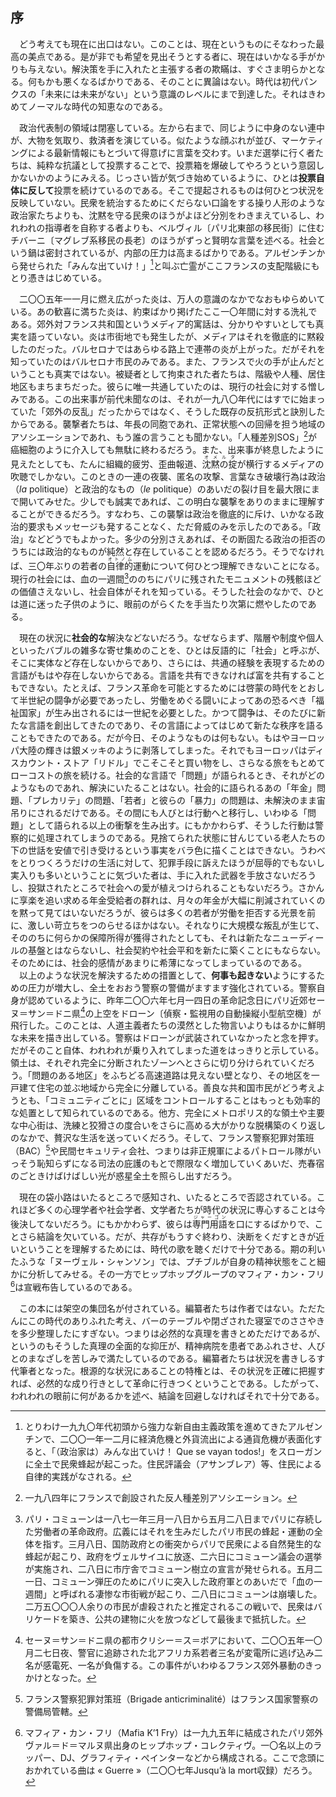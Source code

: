 ## 序

　どう考えても現在に出口はない。このことは、現在というものにそなわった最高の美点である。是が非でも希望を見出そうとする者に、現在はいかなる手がかりも与えない。解決策を手に入れたと主張する者の欺瞞は、すぐさま明らかとなる。何もかも悪くなるばかりである、そのことに異論はない。時代は初代パンクスの「未来には未来がない」という意識のレベルにまで到達した。それはきわめてノーマルな時代の知恵なのである。

　政治代表制の領域は閉塞している。左から右まで、同じように中身のない連中が、大物を気取り、救済者を演じている。似たような顔ぶれが並び、マーケティングによる最新情報にもとづいて得意げに言葉を交わす。いまだ選挙に行く者たちは、純粋な抗議として投票することで、投票箱を爆破してやろうという意図しかないかのようにみえる。じっさい皆が気づき始めているように、ひとは**投票自体に反して**投票を続けているのである。そこで提起されるものは何ひとつ状況を反映していない。民衆を統治するためにくだらない口論をする操り人形のような政治家たちよりも、沈黙を守る民衆のほうがよほど分別をわきまえているし、われわれの指導者を自称する者よりも、ベルヴィル〔パリ北東部の移民街〕に住むチバーニ〔マグレブ系移民の長老〕のほうがずっと賢明な言葉を述べる。社会という鍋は密封されているが、内部の圧力は高まるばかりである。アルゼンチンから発せられた「みんな出ていけ！」[^訳注1]と叫ぶ亡霊がここフランスの支配階級にもとり憑きはじめている。

　二〇〇五年一一月に燃え広がった炎は、万人の意識のなかでなおもゆらめいている。あの歓喜に満ちた炎は、約束ばかり掲げたここ一〇年間に対する洗礼である。郊外対フランス共和国というメディア的寓話は、分かりやすいとしても真実を語っていない。炎は市街地でも発生したが、メディアはそれを徹底的に黙殺したのだった。バルセロナではあらゆる路上で連帯の炎が上がった。だがそれを知っていたのはバルセロナ市民のみである。また、フランスで火の手が止んだということも真実ではない。被疑者として拘束された者たちは、階級や人種、居住地区もまちまちだった。彼らに唯一共通していたのは、現行の社会に対する憎しみである。この出来事が前代未聞なのは、それが一九八〇年代にはすでに始まっていた「郊外の反乱」だったからではなく、そうした既存の反抗形式と訣別したからである。襲撃者たちは、年長の同胞であれ、正常状態への回帰を担う地域のアソシエーションであれ、もう誰の言うことも聞かない。「人種差別SOS」[^訳注2]が癌細胞のように介入しても無駄に終わるだろう。また、出来事が終息したように見えたとしても、たんに組織的疲労、歪曲報道、<ruby>沈黙の掟<rp>（</rp><rt>オメルタ</rt><rp>）</rp></ruby>が横行するメディアの吹聴でしかない。このときの一連の夜襲、匿名の攻撃、言葉なき破壊行為は政治（*la* politique）と政治的なもの（*le* politique）のあいだの裂け目を最大限にまで開いてみせた。少しでも誠実であれば、この明白な襲撃をありのままに理解することができるだろう。すなわち、この襲撃は政治を徹底的に斥け、いかなる政治的要求もメッセージも発することなく、ただ脅威のみを示したのである。「政治」などどうでもよかった。多少の分別さえあれば、その断固たる政治の拒否のうちには政治的なものが純然と存在していることを認めるだろう。そうでなければ、三〇年ぶりの若者の<ruby>自律的<rp>（</rp><rt>オトノム</rt><rp>）</rp></ruby>運動について何ひとつ理解できないことになる。現行の社会には、血の一週間[^訳注3]ののちにパリに残されたモニュメントの残骸ほどの価値さえないし、社会自体がそれを知っている。そうした社会のなかで、ひとは道に迷った子供のように、眼前のがらくたを手当たり次第に燃やしたのである。

　現在の状況に**社会的な**解決などないだろう。なぜならまず、階層や制度や個人といったバブルの雑多な寄せ集めのことを、ひとは反語的に「社会」と呼ぶが、そこに実体など存在しないからであり、さらには、共通の経験を表現するための言語がもはや存在しないからである。言語を共有できなければ富を共有することもできない。たとえば、フランス革命を可能とするためには啓蒙の時代をとおして半世紀の闘争が必要であったし、労働をめぐる闘いによってあの恐るべき「福祉国家」が生み出されるには一世紀を必要とした。かつて闘争は、そのたびに新たな言語を創出してきたのであり、その言語によってはじめて新たな秩序を語ることもできたのである。だが今日、そのようなものは何もない。もはやヨーロッパ大陸の輝きは銀メッキのように剥落してしまった。それでもヨーロッパはディスカウント・ストア「リドル」でこそこそと買い物をし、さらなる旅をもとめてローコストの旅を続ける。社会的な言語で「問題」が語られるとき、それがどのようなものであれ、解決にいたることはない。社会的に語られるあの「年金」問題、「プレカリテ」の問題、「若者」と彼らの「暴力」の問題は、未解決のまま宙吊りにされるだけである。その間にも人びとは行動へと移行し、いわゆる「問題」として語られる以上の衝撃を生み出す。にもかかわらず、そうした行動は警察的に処理されてしまうのである。見捨てられた状態に甘んじている老人たちの下の世話を安値で引き受けるという事実をバラ色に描くことはできない。うわべをとりつくろうだけの生活に対して、犯罪手段に訴えたほうが屈辱的でもないし実入りも多いということに気づいた者は、手に入れた武器を手放さないだろうし、投獄されたところで社会への愛が植えつけられることもないだろう。さかんに享楽を追い求める年金受給者の群れは、月々の年金が大幅に削減されていくのを黙って見てはいないだろうが、彼らは多くの若者が労働を拒否する光景を前に、激しい苛立ちをつのらせるほかはない。それなりに大規模な叛乱が生じて、そののちに何らかの保障所得が獲得されたとしても、それは新たなニューディールの基盤とはならないし、社会契約や社会平和を新たに築くことにもならない。そのためには、社会的感情があまりに希薄になってしまっているのである。
　以上のような状況を解決するための措置として、**何事も起きない**ようにするための圧力が増大し、全土をおおう警察の警備がますます強化されている。警察自身が認めているように、昨年二〇〇六年七月一四日の革命記念日にパリ近郊セーヌ＝サン＝ドニ県[^訳注4]の上空をドローン〔偵察・監視用の自動操縦小型航空機〕が飛行した。このことは、人道主義者たちの漠然とした物言いよりもはるかに鮮明な未来を描き出している。警察はドローンが武装されていなかったと念を押す。だがそのこと自体、われわれが乗り入れてしまった道をはっきりと示している。領土は、それぞれ完全に分断されたゾーンへとさらに切り分けられていくだろう。「問題のある地区」をふちどる高速道路は見えない壁となり、その地区を一戸建て住宅の並ぶ地域から完全に分離している。善良な共和国市民がどう考えようとも、「コミュニティごとに」区域をコントロールすることはもっとも効率的な処置として知られているのである。他方、完全にメトロポリス的な領土や主要な中心街は、洗練と狡猾さの度合いをさらに高める大がかりな脱構築のくり返しのなかで、贅沢な生活を送っていくだろう。そして、フランス警察犯罪対策班（BAC）[^訳注5]や民間セキュリティ会社、つまりは非正規軍によるパトロール隊がいっそう恥知らずになる司法の庇護のもとで際限なく増加していくあいだ、売春宿のごときけばけばしい光が惑星全土を照らし出すだろう。

　現在の袋小路はいたるところで感知され、いたるところで否認されている。これほど多くの心理学者や社会学者、文学者たちが時代の状況に専心することは今後決してないだろう。にもかかわらず、彼らは<ruby>専門用語<rp>（</rp><rt>ジャーゴン</rt><rp>）</rp></ruby>を口にするばかりで、ことさら結論を欠いている。だが、共存がもうすぐ終わり、決断をくだすときが近いということを理解するためには、時代の歌を聴くだけで十分である。期の利いたふうな「ヌーヴェル・シャンソン」では、プチブルが自身の精神状態をこと細かに分析してみせる。その一方でヒップホップグループのマフィア・カン・フリ[^訳注6]は宣戦布告しているのである。

　この本には架空の集団名が付されている。編纂者たちは作者ではない。ただたんにこの時代のありふれた考え、バーのテーブルや閉ざされた寝室でのささやきを多少整理したにすぎない。つまりは必然的な真理を書きとめただけであるが、というのもそうした真理の全面的な抑圧が、精神病院を患者であふれさせ、人びとのまなざしを苦しみで満たしているのである。編纂者たちは状況を書きしるす代筆者となった。根源的な状況にあることの特権とは、その状況を正確に把握すれば、必然的な成り行きとして革命に行きつくということである。したがって、われわれの眼前に何があるかを述べ、結論を回避しなければそれで十分である。

[^訳注1]:とりわけ一九九〇年代初頭から強力な新自由主義政策を進めてきたアルゼンチンで、二〇〇一年一二月に経済危機と外貨流出による通貨危機が表面化すると、「（政治家は）みんな出ていけ！ Que se vayan todos!」をスローガンに全土で民衆蜂起が起こった。住民評議会（アサンブレア）等、住民による自律的実践がなされる。

[^訳注2]:一九八四年にフランスで創設された反人種差別アソシエーション。  

[^訳注3]:パリ・コミューンは一八七一年三月一八日から五月二八日までパリに存続した労働者の革命政府。広義にはそれを生みだしたパリ市民の蜂起・運動の全体を指す。三月八日、国防政府との衝突からパリで民衆による自然発生的な蜂起が起こり、政府をヴェルサイユに放逐、二六日にコミューン議会の選挙が実施され、二八日に市庁舎でコミューン樹立の宣言が発せられる。五月二一日、コミューン弾圧のためにパリに突入した政府軍とのあいだで「血の一週間」と呼ばれる凄惨な市街戦が起こり、二八日にコミューンは崩壊した。二万五〇〇〇人余りの市民が虐殺されたと推定されるこの戦いで、民衆はバリケードを築き、公共の建物に火を放つなどして最後まで抵抗した。

[^訳注4]: セーヌ＝サン＝ドニ県の都市クリシー＝ス＝ボアにおいて、二〇〇五年一〇月二七日夜、警官に追跡された北アフリカ系若者三名が変電所に逃げ込み二名が感電死、一名が負傷する。この事件がいわゆるフランス郊外暴動のきっかけとなった。

[^訳注5]:フランス警察犯罪対策班（Brigade anticriminalité）はフランス国家警察の警備局管轄。

[^訳注6]:マフィア・カン・フリ（Mafia K’1 Fry）は一九九五年に結成されたパリ郊外ヴァル＝ド＝マルヌ県出身のヒップホップ・コレクティヴ。一〇名以上のラッパー、DJ、グラフィティ・ぺインターなどから構成される。ここで念頭におかれている曲は « Guerre »（二〇〇七年Jusqu’à la mort収録）だろう。
